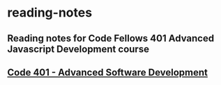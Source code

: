# reading-notes
Reading notes for Code Fellows 401 Advanced Javascript Development course
--------------------------------------------------------------------------
## [Code 401 - Advanced Software Development](401d43/pre-work.md)